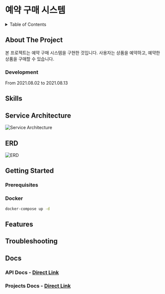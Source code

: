 # 예약 구매 시스템

<details>
  <summary>Table of Contents</summary>

- [About The Project](#about-the-project)
- [Skills](#skills)
- [Service Architecture](#service-architecture)
- [ERD](#erd)
- [Getting Started](#getting-started)
- [Features](#features)
- [Troubleshooting](#troubleshooting)
- [Docs](#docs)
  - [API](#api)
  - [Projects](#projects)
</details>

## About The Project

본 프로젝트는 예약 구매 시스템을 구현한 것입니다.
사용자는 상품을 예약하고, 예약한 상품을 구매할 수 있습니다.

### Development

From 2021.08.02 to 2021.08.13

## Skills

## Service Architecture

![Service Architecture](./Service_Architecture.png)

## ERD
![ERD](https://i.imgur.com/XUYdluK.png)

## Getting Started
### Prerequisites


### Docker
```bash
docker-compose up -d
```

## Features

## Troubleshooting

## Docs
### API Docs - [Direct Link](https://documenter.getpostman.com/view/1234567/Tz5tZ6zA)
### Projects Docs - [Direct Link](https://www.notion.so/1234567)